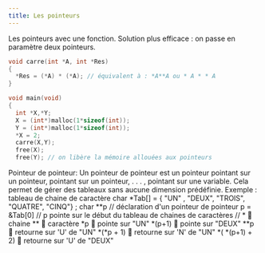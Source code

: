 ```yaml
---
title: Les pointeurs
---
```


Les pointeurs avec une fonction.
Solution plus efficace : on passe en paramètre deux pointeurs.

```c
void carre(int *A, int *Res)
{
  *Res = (*A) * (*A); // équivalent à : *A**A ou * A * * A
}

void main(void)
{
  int *X,*Y;
  X = (int*)malloc(1*sizeof(int));
  Y = (int*)malloc(1*sizeof(int));
  *X = 2;
  carre(X,Y);
  free(X);
  free(Y); // on libère la mémoire allouées aux pointeurs
```

Pointeur de pointeur:
Un pointeur de pointeur est un pointeur pointant sur un pointeur, pointant sur
un pointeur, . . . , pointant sur une variable. Cela permet de gérer des
tableaux sans aucune dimension prédéfinie.
Exemple : tableau de chaine de caractère
char *Tab[] = { "UN" , "DEUX", "TROIS", "QUATRE", "CINQ"} ;
char **p // déclaration d'un pointeur de pointeur
p = &Tab[0] // p pointe sur le début du tableau de chaines de caractères
// *  chaine **  caractère
*p  pointe sur "UN"
*(p+1)  pointe sur "DEUX"
**p  retourne sur 'U' de "UN"
*(*p + 1)  retourne sur 'N' de "UN"
*( *(p+1) + 2)  retourne sur 'U' de "DEUX"
